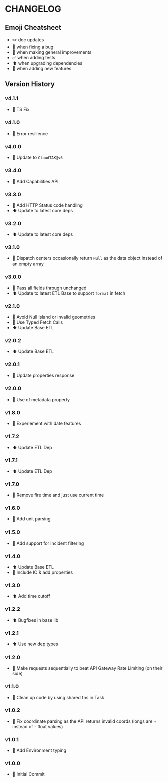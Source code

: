 # CHANGELOG

## Emoji Cheatsheet
- :pencil2: doc updates
- :bug: when fixing a bug
- :rocket: when making general improvements
- :white_check_mark: when adding tests
- :arrow_up: when upgrading dependencies
- :tada: when adding new features

## Version History

### v4.1.1

- :bug: TS Fix

### v4.1.0

- :rocket: Error resilience

### v4.0.0

- :tada: Update to `CloudTAK@v6`

### v3.4.0

- :tada: Add Capabilities API

### v3.3.0

- :rocket: Add HTTP Status code handling
- :arrow_up: Update to latest core deps

### v3.2.0

- :arrow_up: Update to latest core deps

### v3.1.0

- :rocket: Dispatch centers occasionally return `Null` as the data object instead of an empty array

### v3.0.0

- :rocket: Pass all fields through unchanged
- :arrow_up: Update to latest ETL Base to support `format` in fetch

### v2.1.0

- :rocket: Avoid Null Island or invalid geometries
- :rocket: Use Typed Fetch Calls
- :arrow_up: Update Base ETL

### v2.0.2

- :arrow_up: Update Base ETL

### v2.0.1

- :bug: Update properties response

### v2.0.0

- :rocket: Use of metadata property

### v1.8.0

- :rocket: Experiement with date features

### v1.7.2

- :arrow_up: Update ETL Dep

### v1.7.1

- :arrow_up: Update ETL Dep

### v1.7.0

- :rocket: Remove fire time and just use current time

### v1.6.0

- :rocket: Add unit parsing

### v1.5.0

- :rocket: Add support for incident filtering

### v1.4.0

- :arrow_up: Update Base ETL
- :rocket: Include IC & add properties

### v1.3.0

- :arrow_up: Add time cutoff

### v1.2.2

- :arrow_up: Bugfixes in base lib

### v1.2.1

- :arrow_up: Use new dep types

### v1.2.0

- :rocket: Make requests sequentially to beat API Gateway Rate Limiting (on their side)

### v1.1.0

- :rocket: Clean up code by using shared fns in Task

### v1.0.2

- :bug: Fix coordinate parsing as the API returns invalid coords (longs are + instead of - float values)

### v1.0.1

- :rocket: Add Environment typing

### v1.0.0

- :tada: Initial Commit
